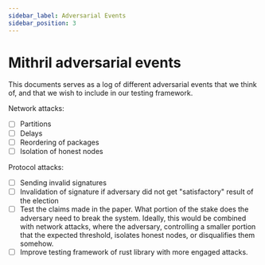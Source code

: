 ```yaml
---
sidebar_label: Adversarial Events
sidebar_position: 3
---
```


# Mithril adversarial events

This documents serves as a log of different adversarial events that we think of, and that we wish to 
include in our testing framework. 

Network attacks: 
- [ ] Partitions
- [ ] Delays
- [ ] Reordering of packages
- [ ] Isolation of honest nodes

Protocol attacks: 
- [ ] Sending invalid signatures
- [ ] Invalidation of signature if adversary did not get "satisfactory" result of the election
- [ ] Test the claims made in the paper. What portion of the stake does the adversary need to break the system.
  Ideally, this would be combined with network attacks, where the adversary, controlling a smaller portion that 
  the expected threshold, isolates honest nodes, or disqualifies them somehow.
- [ ] Improve testing framework of rust library with more engaged attacks.
